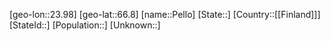 ﻿---
location: [66.8,23.98]
type: City
tags:
- geo/City


SpocWebEntityId: 33285
isDeleted: false
confidential: public

---
[geo-lon::23.98]
[geo-lat::66.8]
[name::Pello]
[State::]
[Country::[[Finland]]]
[StateId::]
[Population::]
[Unknown::]

